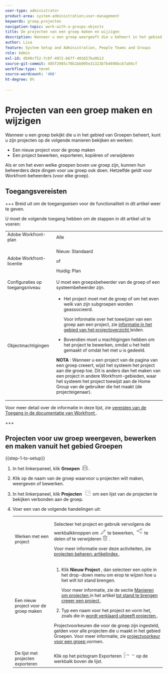 ```yaml
---
user-type: administrator
product-area: system-administration;user-management
keywords: groep,projecten
navigation-topic: work-with-a-groups-objects
title: De projecten van een groep maken en wijzigen
description: Wanneer u een groep weergeeft die u beheert in het gebied Groepen, kunt u de projecten van de groep maken, bewerken, exporteren, kopiëren en verwijderen.
author: Lisa
feature: System Setup and Administration, People Teams and Groups
role: Admin
exl-id: db90cf52-7c8f-4972-b67f-401657ba9b13
source-git-commit: 485f2985c70b1bb095e31323b7b4698bcb7a04cf
workflow-type: tm+mt
source-wordcount: '466'
ht-degree: 0%

---
```


# Projecten van een groep maken en wijzigen

Wanneer u een groep bekijkt die u in het gebied van Groepen beheert, kunt u zijn projecten op de volgende manieren bekijken en werken:

* Een nieuw project voor de groep maken
* Een project bewerken, exporteren, kopiëren of verwijderen

Als er om het even welke groepen boven uw groep zijn, kunnen hun beheerders deze dingen voor uw groep ook doen. Hetzelfde geldt voor Workfront-beheerders (voor elke groep).

## Toegangsvereisten

+++ Breid uit om de toegangseisen voor de functionaliteit in dit artikel weer te geven.

U moet de volgende toegang hebben om de stappen in dit artikel uit te voeren:

<table style="table-layout:auto"> 
 <col> 
 <col> 
 <tbody> 
  <tr> 
   <td role="rowheader">Adobe Workfront-plan</td> 
   <td>Alle</td> 
  </tr> 
  <tr> 
   <td role="rowheader">Adobe Workfront-licentie</td>
   <td><p>Nieuw: Standaard</p>
       <p>of</p>
       <p>Huidig: Plan</p></td>
  <tr> 
   <td role="rowheader">Configuraties op toegangsniveau</td> 
   <td>U moet een groepsbeheerder van de groep of een systeembeheerder zijn.</td>
  </tr>
  <tr> 
   <td role="rowheader">Objectmachtigingen</td>
   <td> 
    <ul> 
     <li> <p>Het project moet met de groep of om het even welk van zijn subgroepen worden geassocieerd. </p> <p>Voor informatie over het toewijzen van een groep aan een project, zie <a href="../../../manage-work/projects/manage-projects/understand-project-overview-area.md" class="MCXref xref"> informatie in het gebied van het projectoverzicht </a> leiden.</p> </li> 
     <li> <p>Bovendien moet u machtigingen hebben om het project te bewerken, omdat u het hebt gemaakt of omdat het met u is gedeeld.</p></li> 
    </ul>
    <p><b> NOTA </b>: Wanneer u een project van de pagina van een groep creeert, wijst het systeem het project aan die groep toe. Dit is anders dan het maken van een project in andere Workfront-gebieden, waar het systeem het project toewijst aan de Home Group van de gebruiker die het maakt (de projecteigenaar).</p> </td>
  </tr> 
  </tr> 
 </tbody> 
</table>

Voor meer detail over de informatie in deze lijst, zie [&#x200B; vereisten van de Toegang in de documentatie van Workfront &#x200B;](/help/quicksilver/administration-and-setup/add-users/access-levels-and-object-permissions/access-level-requirements-in-documentation.md).

+++

## Projecten voor uw groep weergeven, bewerken en maken vanuit het gebied Groepen

{{step-1-to-setup}}

1. In het linkerpaneel, klik **Groepen** ![&#x200B; Groepen &#x200B;](assets/groups-icon.png).

1. Klik op de naam van de groep waarvoor u projecten wilt maken, weergeven of bewerken.
1. In het linkerpaneel, klik **Projecten** ![&#x200B; Projecten in het Belangrijkste Menu &#x200B;](assets/projects-in-main-menu.png) om een lijst van de projecten te bekijken verbonden aan de groep.

1. Voer een van de volgende handelingen uit:

   <table style="table-layout:auto"> 
    <col> 
    <col> 
    <tbody> 
     <tr> 
      <td role="rowheader"> <p>Werken met een project</p> </td> 
      <td> <p>Selecteer het project en gebruik vervolgens de werkbalkknoppen om <img src="assets/edit-icon.png"> te bewerken, <img src="assets/share-icon.png"> te delen of te verwijderen <img src="assets/delete.png"> .</p> <p>Voor meer informatie over deze activiteiten, zie <a href="../../../manage-work/projects/manage-projects/manage-projects-overview.md" class="MCXref xref"> projecten beheren: artikelindex </a>.</p> </td> 
     </tr> 
     <tr> 
      <td role="rowheader"> <p>Een nieuw project voor de groep maken</p> </td> 
      <td> 
       <ol> 
        <li value="1"> <p>Klik <strong> Nieuw Project </strong>, dan selecteer een optie in het drop-down menu om erop te wijzen hoe u het wilt tot stand brengen. </p> <p>Voor meer informatie, zie de sectie <a href="../../../manage-work/projects/create-projects/create-project.md#ways-to-create-projects" class="MCXref xref"> Manieren om projecten </a> in het artikel <a href="../../../manage-work/projects/create-projects/create-project.md" class="MCXref xref"> tot stand te brengen creeer een project </a>.</p> </li> 
        <li value="2">Typ een naam voor het project en vorm het, zoals die in <a href="../../../manage-work/projects/manage-projects/edit-projects.md" class="MCXref xref"> wordt verklaard uitgeeft projecten </a>.</li> 
       </ol> <p> Projectvoorkeuren die voor de groep zijn ingesteld, gelden voor alle projecten die u maakt in het gebied Groepen. Voor meer informatie, zie <a href="../../../administration-and-setup/manage-groups/create-and-manage-groups/configure-project-preferences-group.md" class="MCXref xref"> projectvoorkeur voor een groep </a> vormen.</p> </td> 
     </tr> 
     <tr> 
      <td role="rowheader">De lijst met projecten exporteren</td> 
      <td>Klik op het pictogram Exporteren <img src="assets/export.png"> op de werkbalk boven de lijst.</td> 
     </tr> 
    </tbody> 
   </table>
